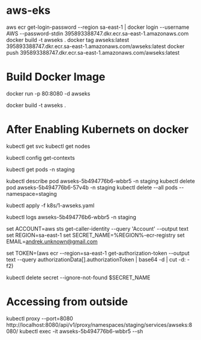 # aws-eks

aws ecr get-login-password --region sa-east-1 | docker login --username AWS --password-stdin 395893388747.dkr.ecr.sa-east-1.amazonaws.com
docker build -t awseks .
docker tag awseks:latest 395893388747.dkr.ecr.sa-east-1.amazonaws.com/awseks:latest
docker push 395893388747.dkr.ecr.sa-east-1.amazonaws.com/awseks:latest


# Build Docker Image
docker run -p 80:8080 -d awseks

docker build -t awseks .

# After Enabling Kubernets on docker
kubectl get svc
kubectl get nodes

kubectl config get-contexts

kubectl get pods -n staging

kubectl describe pod awseks-5b494776b6-wbbr5 -n staging
kubectl delete pod awseks-5b494776b6-57v4b -n staging
kubectl delete --all pods --namespace=staging

kubectl apply -f k8s/1-awseks.yaml


kubectl logs awseks-5b494776b6-wbbr5 -n staging

set ACCOUNT=aws sts get-caller-identity --query 'Account' --output text
set REGION=sa-east-1
set SECRET_NAME=%REGION%-ecr-registry
set EMAIL=andrek.unknown@gmail.com

set TOKEN=(aws ecr --region=sa-east-1 get-authorization-token --output text --query authorizationData[].authorizationToken | base64 -d | cut -d: -f2)

kubectl delete secret --ignore-not-found $SECRET_NAME

# Accessing from outside

kubectl proxy --port=8080
http://localhost:8080/api/v1/proxy/namespaces/staging/services/awseks:8080/
kubectl exec -it awseks-5b494776b6-wbbr5 --sh  